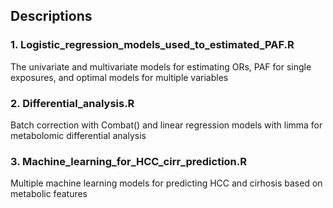 ## Descriptions

### 1. Logistic_regression_models_used_to_estimated_PAF.R

The univariate and multivariate models for estimating ORs, PAF for single exposures, and optimal models for multiple variables

### 2. Differential_analysis.R

Batch correction with Combat() and linear regression models with limma for metabolomic differential analysis

### 3. Machine_learning_for_HCC_cirr_prediction.R

Multiple machine learning models for predicting HCC and cirhosis based on metabolic features
